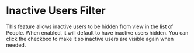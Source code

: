 # Inactive Users Filter

This feature allows inactive users to be hidden from view in the list of People. When enabled, it will default to have inactive users hidden. You can click the checkbox to make it so inactive users are visible again when needed.
